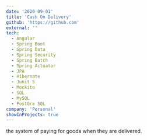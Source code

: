 ```yaml
---
date: '2020-09-01'
title: 'Cash On Delivery'
github: 'https://github.com'
external: ''
tech:
  - Angular
  - Spring Boot
  - Spring Data
  - Spring Security
  - Spring Batch
  - Spring Actuator
  - JPA
  - Hibernate
  - Junit 5
  - Mockito
  - SQL
  - MySQL
  - PostGre SQL
company: 'Personal'
showInProjects: true
---
```

the system of paying for goods when they are delivered.
